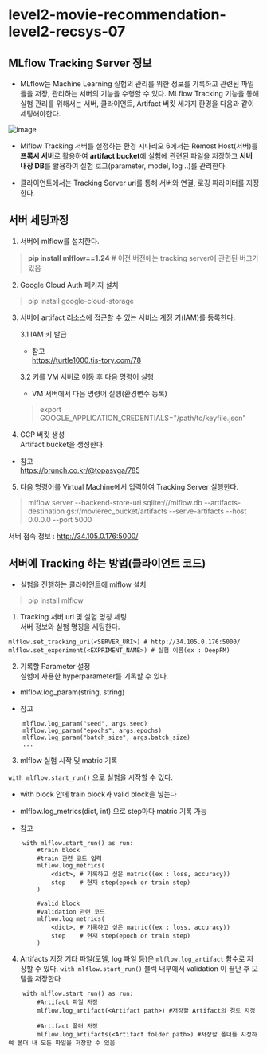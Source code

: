 # level2-movie-recommendation-level2-recsys-07


## MLflow Tracking Server 정보
- MLflow는 Machine Learning 실험의 관리를 위한 정보를 기록하고 관련된 파일들을 저장, 관리하는 서버의 기능을 수행할 수 있다.
MLflow Tracking 기능을 통해 실험 관리를 위해서는 서버, 클라이언트, Artifact 버킷 세가지 환경을 다음과 같이 세팅해야한다.

![image](https://mlflow.org/docs/latest/_images/scenario_6.png)

- Mlflow Tracking 서버를 설정하는 환경 시나리오 6에서는 Remost Host(서버)를 **프록시 서버**로 활용하여 **artifact bucket**에 실험에 관련된 파일을 저장하고 **서버 내장 DB**를 활용하여 실험 로그(parameter, model, log ..)를 관리한다.

- 클라이언트에서는 Tracking Server uri를 통해 서버와 연결, 로깅 파라미터를 지정한다.

## 서버 세팅과정

1. 서버에 mlflow를 설치한다.
> **pip install mlflow==1.24** # 이전 버전에는 tracking server에 관련된 버그가 있음

2. Google Cloud Auth 패키지 설치
> pip install google-cloud-storage

3. 서버에 artifact 리소스에 접근할 수 있는 서비스 계정 키(IAM)를 등록한다.

    3.1 IAM 키 발급 
    - 참고      
        https://turtle1000.tis-tory.com/78

    3.2 키를 VM 서버로 이동 후 다음 명령어 실행
    - VM 서버에서 다음 명령어 실행(환경변수 등록)
    > export GOOGLE_APPLICATION_CREDENTIALS="/path/to/keyfile.json"

4. GCP 버킷 생성  
Artifact bucket을 생성한다.  
- 참고  
    https://brunch.co.kr/@topasvga/785

5. 다음 명령어를 Virtual Machine에서 입력하여 Tracking Server 실행한다.
> mlflow server \--backend-store-uri sqlite:///mlflow.db \--artifacts-destination gs://movierec_bucket/artifacts --serve-artifacts \--host 0.0.0.0 --port 5000  

서버 접속 정보 : http://34.105.0.176:5000/

## 서버에 Tracking 하는 방법(클라이언트 코드)
- 실험을 진행하는 클라이언트에 mlflow 설치
> pip install mlflow

1. Tracking 서버 uri 및 실험 명칭 세팅  
서버 정보와 실험 명칭을 세팅한다.
```code
mlflow.set_tracking_uri(<SERVER_URI>) # http://34.105.0.176:5000/
mlflow.set_experiment(<EXPRIMENT_NAME>) # 실험 이름(ex : DeepFM)
```
  
2. 기록할 Parameter 설정  
실험에 사용한 hyperparameter를 기록할 수 있다.  
- mlflow.log_param(string, string) 

- 참고
```code
    mlflow.log_param("seed", args.seed)
    mlflow.log_param("epochs", args.epochs)
    mlflow.log_param("batch_size", args.batch_size)
    ...
```

3. mlflow 실험 시작 및 matric 기록

`with mlflow.start_run()` 으로 실험을 시작할 수 있다.
- with block 안에 train block과 valid block을 넣는다
- mlflow.log_metrics(dict, int) 으로 step마다 matric 기록 가능

- 참고
```code
    with mlflow.start_run() as run:
        #train block
        #train 관련 코드 입력
        mlflow.log_metrics(
            <dict>, # 기록하고 싶은 matric((ex : loss, accuracy))
            step    # 현재 step(epoch or train step)
        )

        #valid block
        #validation 관련 코드
        mlflow.log_metrics(
            <dict>, # 기록하고 싶은 matric((ex : loss, accuracy))
            step    # 현재 step(epoch or train step)
        )
```

4. Artifacts 저장
기타 파일(모델, log 파일 등)은 `mlflow.log_artifact` 함수로 저장할 수 있다.
`with mlflow.start_run()` 블럭 내부에서 validation 이 끝난 후 모델을 저장한다
```code
    with mlflow.start_run() as run:
        #Artifact 파일 저장
        mlflow.log_artifact(<Artifact path>) #저장할 Artifact의 경로 지정
        
        #Artifact 폴더 저장
        mlflow.log_artifacts(<Artifact folder path>) #저장할 폴더를 지정하여 폴더 내 모든 파일을 저장할 수 있음
```

